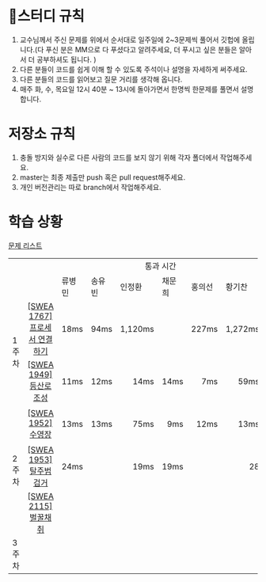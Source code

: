 # 🎯스터디 규칙
1. 교수님께서 주신 문제를 위에서 순서대로 일주일에 2~3문제씩 풀어서 깃헙에 올립니다.(다 푸신 분은 MM으로 다 푸셨다고 알려주세요, 더 푸시고 싶은 분들은 알아서 더 공부하셔도 됩니다. )
2. 다른 분들이 코드를 쉽게 이해 할 수 있도록 주석이나 설명을 자세하게 써주세요.
3. 다른 분들의 코드를 읽어보고 질문 거리를 생각해 옵니다.
4. 매주 화, 수, 목요일 12시 40분 ~ 13시에 돌아가면서 한명씩 한문제를 풀면서 설명합니다.

# 저장소 규칙
1. 충돌 방지와 실수로 다른 사람의 코드를 보지 않기 위해 각자 폴더에서 작업해주세요.
2. master는 최종 제출만 push 혹은 pull request해주세요.
3. 개인 버전관리는 따로 branch에서 작업해주세요.

# 학습 상황
[문제 리스트](https://docs.google.com/spreadsheets/d/1k-k4bZ0ZTk2QLTNmRjmYSnTO9jpEqH8-wtH_ECnQ6Ug/edit#gid=0)

<table>
<!-- 목차 -->
  <tr>
    <td rowspan="2" colspan="2"></td>
    <td colspan="6" align="center">통과 시간</td>
    <td rowspan="2">발표자</td>
  </tr>

  

<!-- 목차 -->
  <tr>
    <td>류병민</td>
    <td>송유빈</td>
    <td>인정환</td>
    <td>채문희</td>
    <td>홍의선</td>
    <td>황기찬</td>
  </tr>
  
  
  
<!-- 1주차 -->
  <tr>
    <td rowspan="2">1주차</td>
    <td align="center"> <a href="https://swexpertacademy.com/main/code/problem/problemDetail.do?contestProbId=AV4suNtaXFEDFAUf">[SWEA 1767]<br> 프로세서 연결하기</a></td>
    <td align="right">18ms</td>
    <td align="right">94ms</td>
    <td align="right">1,120ms</td>
    <td align="right"></td>
    <td align="right">227ms</td>
    <td align="right">1,272ms</td>
    <td></td>
  </tr>
  <tr>
    <td align="center"> <a href="https://swexpertacademy.com/main/code/problem/problemDetail.do?contestProbId=AV5PoOKKAPIDFAUq">[SWEA 1949]<br> 등산로 조성</a> </td>
    <td align="right">11ms</td>
    <td align="right">12ms</td>
    <td align="right">14ms</td>
    <td align="right">14ms</td>
    <td align="right">7ms</td>
    <td align="right">59ms</td>
    <td></td>
  </tr>
  
  
<!-- 2주차 -->
  <tr>
    <td rowspan="3">2주차</td>
    <td align="center"> <a href="https://swexpertacademy.com/main/code/problem/problemDetail.do?contestProbId=AV5PpFQaAQMDFAUq">[SWEA 1952]<br> 수영장</a></td>
    <td align="right">13ms</td>
    <td align="right">13ms</td>
    <td align="right">75ms</td>
    <td align="right">9ms</td>
    <td align="right">12ms</td>
    <td align="right">13ms</td>
    <td>채문희</td>
  </tr>
  <tr>
    <td align="center"> <a href="https://swexpertacademy.com/main/code/problem/problemDetail.do?contestProbId=AV5PpLlKAQ4DFAUq">[SWEA 1953]<br> 탈주범 검거</a> </td>
    <td align="right">24ms</td>
    <td align="right"></td>
    <td align="right">19ms</td>
    <td align="right">19ms</td>
    <td align="right"></td>
    <td align="right">28</td>
    <td>송유빈</td>
  </tr>
  <tr>
    <td align="center"> <a href="https://swexpertacademy.com/main/code/problem/problemDetail.do?contestProbId=AV5V4A46AdIDFAWu">[SWEA 2115] <br>벌꿀채취</a> </td>
    <td align="right"></td>
    <td align="right"></td>
    <td align="right"></td>
    <td align="right"></td>
    <td align="right"></td>
    <td align="right"></td>
    <td>홍의선</td>
  </tr>
  
<!-- 3주차 -->
  <tr>
    <td rowspan="2">3주차</td>
    <td></td>
    <td align="right"></td>
    <td align="right"></td>
    <td align="right"></td>
    <td align="right"></td>
    <td align="right"></td>
    <td align="right"></td>
    <td></td>
  </tr>
  <tr>
    <td></td>
    <td align="right"></td>
    <td align="right"></td>
    <td align="right"></td>
    <td align="right"></td>
    <td align="right"></td>
    <td align="right"></td>
    <td></td>
  </tr>
</table>
